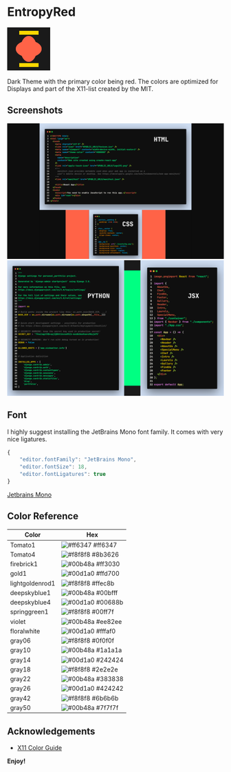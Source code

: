 # EntropyRed

![Logo](https://raw.githubusercontent.com/entropyAMNESTY/media_images/main/Artboard%201.png)

Dark Theme with the primary color being red.
The colors are optimized for Displays and part of the X11-list created by the MIT.


## Screenshots

![App Screenshot](https://raw.githubusercontent.com/entropyAMNESTY/media_images/main/python_jsx_screen01code01HTML_CSS_sna.png)  
![App Screenshot](https://raw.githubusercontent.com/entropyAMNESTY/media_images/main/python_jsx_screen02code02.png)


## Font

I highly suggest installing the JetBrains Mono font family.
It comes with very nice ligatures.

```javascript
{
    "editor.fontFamily": "JetBrains Mono",
    "editor.fontSize": 18,
    "editor.fontLigatures": true
}
```
[Jetbrains Mono](https://www.jetbrains.com/lp/mono/)
## Color Reference

| Color             | Hex                                                                |
| ----------------- | ------------------------------------------------------------------ |
| Tomato1 | ![#ff6347](https://via.placeholder.com/10/ff6347?text=+) #ff6347 |
| Tomato4 | ![#f8f8f8](https://via.placeholder.com/10/8b3626?text=+) #8b3626|
| firebrick1 | ![#00b48a](https://via.placeholder.com/10/ff3030?text=+) #ff3030 |
| gold1 | ![#00d1a0](https://via.placeholder.com/10/ffd700?text=+) #ffd700 |
| lightgoldenrod1 | ![#f8f8f8](https://via.placeholder.com/10/ffec8b?text=+) #ffec8b |
| deepskyblue1 | ![#00b48a](https://via.placeholder.com/10/00bfff?text=+) #00bfff |
| deepskyblue4 | ![#00d1a0](https://via.placeholder.com/10/00688b?text=+) #00688b |
| springgreen1 | ![#f8f8f8](https://via.placeholder.com/10/00ff7f?text=+) #00ff7f |
| violet | ![#00b48a](https://via.placeholder.com/10/ee82ee?text=+) #ee82ee |
| floralwhite | ![#00d1a0](https://via.placeholder.com/10/fffaf0?text=+) #fffaf0 |
| gray06 | ![#f8f8f8](https://via.placeholder.com/10/0f0f0f?text=+) #0f0f0f |
| gray10 | ![#00b48a](https://via.placeholder.com/10/1a1a1a?text=+) #1a1a1a |
| gray14 | ![#00d1a0](https://via.placeholder.com/10/242424?text=+) #242424 |
| gray18 | ![#f8f8f8](https://via.placeholder.com/10/2e2e2e?text=+) #2e2e2e |
| gray22 | ![#00b48a](https://via.placeholder.com/10/383838?text=+) #383838 |
| gray26 | ![#00d1a0](https://via.placeholder.com/10/424242?text=+) #424242 |
| gray42 | ![#f8f8f8](https://via.placeholder.com/10/6b6b6b?text=+) #6b6b6b |
| gray50 | ![#00b48a](https://via.placeholder.com/10/7f7f7f?text=+) #7f7f7f |

## Acknowledgements

 - [X11 Color Guide](https://www.w3schools.com/colors/colors_x11.asp)


 **Enjoy!**